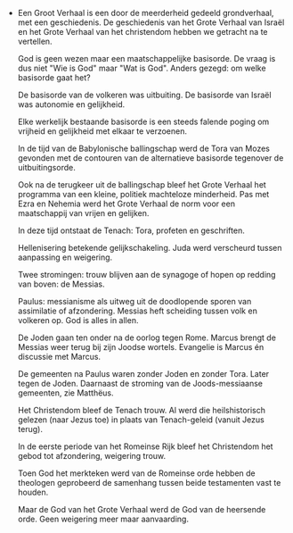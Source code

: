- Een Groot Verhaal is een door de meerderheid gedeeld grondverhaal, met een geschiedenis. De geschiedenis van het Grote Verhaal van Israël en het Grote Verhaal van het christendom hebben we getracht na te vertellen.
  
  God is geen wezen maar een maatschappelijke basisorde. De vraag is dus niet "Wie is God" maar "Wat is God". Anders gezegd: om welke basisorde gaat het? 
  
  De basisorde van de volkeren was uitbuiting. De basisorde van Israël was autonomie en gelijkheid.
  
  Elke werkelijk bestaande basisorde is een steeds falende poging om vrijheid en gelijkheid met elkaar te verzoenen.
  
  In de tijd van de Babylonische ballingschap werd de Tora van Mozes gevonden met de contouren van de alternatieve basisorde tegenover de uitbuitingsorde.
  
  Ook na de terugkeer uit de ballingschap bleef het Grote Verhaal het programma van een kleine, politiek machteloze minderheid. Pas met Ezra en Nehemia werd het Grote Verhaal de norm voor een maatschappij van vrijen en gelijken. 
  
  In deze tijd ontstaat de Tenach: Tora, profeten en geschriften. 
  
  Hellenisering betekende gelijkschakeling. Juda werd verscheurd tussen aanpassing en weigering.
  
  Twee stromingen: trouw blijven aan de synagoge of hopen op redding van boven: de Messias. 
  
  Paulus: messianisme als uitweg uit de doodlopende sporen van assimilatie of afzondering. Messias heft scheiding tussen volk en volkeren op. God is alles in allen. 
  
  De Joden gaan ten onder na de oorlog tegen Rome. Marcus brengt de Messias weer terug bij zijn Joodse wortels. Evangelie is Marcus én discussie met Marcus. 
  
  De gemeenten na Paulus waren zonder Joden en zonder Tora. Later tegen de Joden. Daarnaast de stroming van de Joods-messiaanse gemeenten, zie Matthëus. 
  
  Het Christendom bleef de Tenach trouw. Al werd die heilshistorisch gelezen (naar Jezus toe) in plaats van Tenach-geleid (vanuit Jezus terug). 
  
  In de eerste periode van het Romeinse Rijk bleef het Christendom het gebod tot afzondering, weigering trouw.
  
  Toen God het merkteken werd van de Romeinse orde hebben de theologen geprobeerd de samenhang tussen beide testamenten vast te houden. 
  
  Maar de God van het Grote Verhaal werd de God van de heersende orde. Geen weigering meer maar aanvaarding.